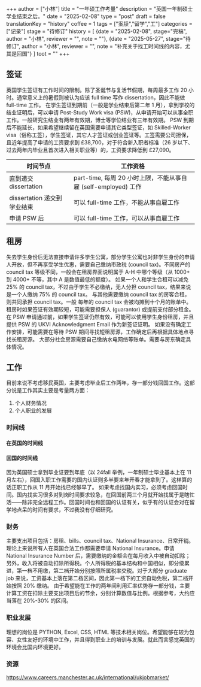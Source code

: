 +++
author = ["小林"]
title = "一年硕工作考量"
description = "英国一年制硕士学业结束之后。"
date = "2025-02-08"
type = "post"
draft = false
translationKey = "history"
coffee = 1
tags = ["案牍","留学","工"]
categories = ["记录"]
stage = "待修订"
history = [
  {date = "2025-02-08", stage="完稿", author = "小林", reviewer = "", note = ""},
  {date = "2025-05-27", stage="待修订", author = "小林", reviewer = "", note = "补充关于找工时间线的内容，尤其是回国"}
]
toot = ""
+++

## 签证

英国学生签证有工作时间的限制。除了圣诞节与复活节假期，每周最多工作 20 小时。通常意义上的暑假则被认为应该 full time 写作 dissertation，因此不能做 full-time 工作。
在学生签证到期前（一般是学业结束后第二年 1 月），拿到学校的结业证明后，可以申请 Post-Study Work visa (PSW)，从申请开始可以从事全职工作。一般研究生结业有两年有效期，博士等学位结业有三年有效期。
PSW 到期后不能延长，如果希望继续留在英国需要申请其它类型签证，如 Skilled-Worker visa（俗称工签），学生签证，其它人才签证或创业签证等。工签需要公司担保，且近年提高了申请的工资要求到 £38,700，对于符合新入职者标准（26 岁以下、过去两年内毕业且首次进入相关职业等）的，工资要求降低到 £27,090。

时间节点 | 工作资格
---|---
直到递交 dissertation | part-time, 每周 20 小时上限，不能从事自雇 (self-employed) 工作
dissertation 递交到学业结束 | 可以 full-time 工作，不能从事自雇工作
申请 PSW 后 | 可以 full-time 工作，可以从事自雇工作

## 租房

失去学生身份后无法直接申请许多学生公寓，部分学生公寓也对非学生身份的申请人开放，但不再享受学生优惠，需要自己缴纳市政税 (council tax)。不同房产的 council tax 等级不同，一般会在租房界面说明属于 A-H 中哪个等级（从 1000+ 到 4000+ 不等，其中 A 是数值最低的额度）。
如果一个人和学生合租可以减免 25% 的 council tax，不过由于学生不必缴纳，无人分担 council tax，结果来说是一个人缴纳 75% 的 council tax。
与其他需要缴纳 council tax 的房客合租，则共同承担 council tax。一般 每年的 council tax 会被均摊到十个月的账单中。
租房时如果签证有效期较短，可能需要担保人 (guarantor) 或提前支付部分租金。在 PSW 申请通过前，如果学生签证仍然有效，可能可以使用学生身份租房，并且提供 PSW 的 UKVI Acknowledgment Email 作为新签证证明。
如果没有确定工作安排，可能需要在等待 PSW 期间寻找短租房源，工作确定后再根据具体地点寻找长租房源。
大部分社会房源需要自己缴纳水电网络等账单。需要与房东确定具体情况。

## 工作

目前来说不考虑移民英国，主要考虑毕业后工作两年，存一部分钱回国工作。这部分说是工作其实主要是考量两方面：

1. 个人财务情况
2. 个人职业的发展

### 时间线

#### 在英国的时间线

#### 回国的时间线

因为英国硕士拿到毕业证要到年底（以 24fall 举例，一年制硕士毕业基本上在 11 月左右），回国入职工作需要的国内认证则多半要来年开春才能拿到了。这样算的话正职工作从 11 月开始找已经够早了。
如果考虑找国内实习，必须考虑回国时间。国内找实习很多对到岗时间要求较急，在回国前两三个月就开始找属于是瞎忙活——除非完全远程工作。回国时间也和回国的认证有关，似乎有的认证会对在留学地点呆的时间有要求，不过我没有仔细研究。

### 财务

主要支出项目包括：房租、bills、council tax、National Insurance、日常开销。
理论上来说所有人在英国合法工作都需要申请 National Insurance。申请 National Insurance Number 后，需要缴纳的金额会在每月收入中被自动扣除；另外，收入将被自动扣除所得税。个人所得税的基本结构和中国相似，即分级累进，第一档不用缴，第二档开始分别按照所属税率交税。对于大部分 graduate job 来说，工资基本上落在第二档区间，因此第一档下的工资自动免税，第二档开始按照 20% 缴纳。
由于希望能在工作的两年间利用汇率优势存一部分钱，主要计算工资在扣除主要支出项目后的节余，分别计算数值与比例。根据参考，大约应当落在 20%-30% 的区间。

### 职业发展

理想的岗位是 PYTHON, Excel, CSS, HTML 等技术相关岗位。希望能够在较为包容、女性友好的环境中工作，并且得到职业上的培训与发展。就此而言感觉英国的环境会比国内环境更好。

### 资源

https://www.careers.manchester.ac.uk/international/ukjobmarket/
